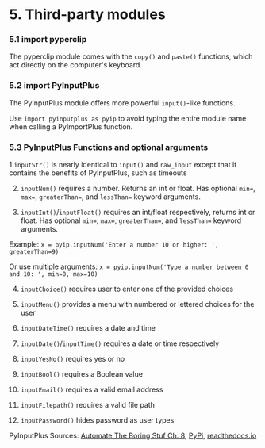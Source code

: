 # 5. Third-party modules

### 5.1 import pyperclip

The pyperclip module comes with the `copy()` and `paste()` functions, which act directly on the computer's keyboard. 

### 5.2 import PyInputPlus

The PyInputPlus module offers more powerful `input()`-like functions. 

Use `import pyinputplus as pyip` to avoid typing the entire module name when calling a PyImportPlus function.

### 5.3 PyInputPlus Functions and optional arguments

1.`inputStr()` is nearly identical to `input()` and `raw_input` except that it contains the benefits of PyInputPlus, such as timeouts

2. `inputNum()` requires a number. Returns an int or float. Has optional `min=`, `max=`, `greaterThan=`, and `lessThan=` keyword arguments. 

3. `inputInt()`/`inputFloat()` requires an int/float respectively, returns int or float. Has optional `min=`, `max=`, `greaterThan=`, and `lessThan=` keyword arguments. 
 
  Example: `x = pyip.inputNum('Enter a number 10 or higher: ', greaterThan=9)` 

  Or use multiple arguments: `x = pyip.inputNum('Type a number between 0 and 10: ', min=0, max=10)`

4. `inputChoice()` requires user to enter one of the provided choices

5. `inputMenu()` provides a menu with numbered or lettered choices for the user

6. `inputDateTime()` requires a date and time

7. `inputDate()`/`inputTime()` requires a date or time respectively

8. `inputYesNo()` requires yes or no
 
9. `inputBool()` requires a Boolean value

10. `inputEmail()` requires a valid email address

11. `inputFilepath()` requires a valid file path 

12. `inputPassword()` hides password as user types

PyInputPlus Sources: [Automate The Boring Stuf Ch. 8](https://automatetheboringstuff.com/2e/chapter8/), [PyPi](https://pypi.org/project/PyInputPlus/), [readthedocs.io](https://pyinputplus.readthedocs.io/en/latest/)


